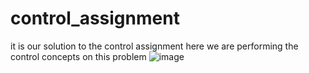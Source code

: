 # control_assignment
it is our solution to the control assignment here we are performing the control concepts on this problem
![image](https://github.com/norhanreda/control_assignment/assets/88630231/3ffb7a79-4f02-4a72-a260-0d701bd62358)

